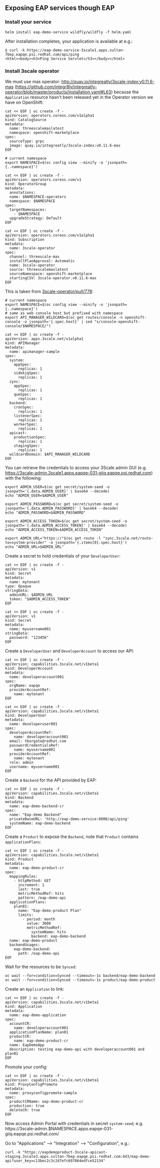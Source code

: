 ## Exposing EAP services though EAP

### Install your service

```shell
helm install eap-demo-service wildfly/wildfly -f helm.yaml
```

After installation completes, your application is available at e.g.:

```shell
$ curl -k https://eap-demo-service-3scale1.apps.sultan-7bep.eapqe.psi.redhat.com/api/ping
<html><body><h3>Ping Service Servlet</h3></body></html>
```

### Install 3scale operator

We must use mas operator: http://quay.io/integreatly/3scale-index:v0.11.6-mas (https://github.com/integr8ly/integreatly-operator/blob/master/products/installation.yaml#L63) because the `Application` resource hasn't
been released yet in the Operator version we have on OpenShift:

```shell
cat << EOF | oc create -f -
apiVersion: operators.coreos.com/v1alpha1
kind: CatalogSource
metadata:
  name: threescalemaslatest
  namespace: openshift-marketplace
spec:
  sourceType: grpc
  image: quay.io/integreatly/3scale-index:v0.11.6-mas
EOF
```

```shell
# current namespace
export NAMESPACE=$(oc config view --minify -o 'jsonpath={..namespace}')

cat << EOF | oc create -f -
apiVersion: operators.coreos.com/v1
kind: OperatorGroup
metadata:
  annotations:
  name: $NAMESPACE-operators
  namespace: $NAMESPACE
spec:
  targetNamespaces:
    - $NAMESPACE
  upgradeStrategy: Default
EOF

cat << EOF | oc create -f -
apiVersion: operators.coreos.com/v1alpha1
kind: Subscription
metadata:
  name: 3scale-operator
spec:
  channel: threescale-mas
  installPlanApproval: Automatic
  name: 3scale-operator
  source: threescalemaslatest
  sourceNamespace: openshift-marketplace
  startingCSV: 3scale-operator.v0.11.6-mas
EOF
```

This is taken from [3scale-operator/pull/778](https://github.com/3scale/3scale-operator/pull/778):

```shell
# current namespace
export NAMESPACE=$(oc config view --minify -o 'jsonpath={..namespace}')
# same as web console host but prefixed with namespace
export API_MANAGER_WILDCARD=$(oc get routes/console -n openshift-console -o jsonpath='{.spec.host}' | sed "s/console-openshift-console/$NAMESPACE/")

cat << EOF | oc create -f -
apiVersion: apps.3scale.net/v1alpha1
kind: APIManager
metadata:
  name: apimanager-sample
spec:
  system:
    appSpec:
      replicas: 1
    sidekiqSpec:
      replicas: 1
  zync:
    appSpec:
      replicas: 1
    queSpec:
      replicas: 1
  backend:
    cronSpec:
      replicas: 1
    listenerSpec:
      replicas: 1
    workerSpec:
      replicas: 1
  apicast:
    productionSpec:
      replicas: 1
    stagingSpec:
      replicas: 1
  wildcardDomain: $API_MANAGER_WILDCARD
EOF
```

You can retrieve the credentials to access your 3Scale admin GUI (e.g. https://3scale-admin.3scale1.apps.eapqe-031-giiq.eapqe.psi.redhat.com) with the following:

```shell
export ADMIN_USER=$(oc get secret/system-seed -o jsonpath='{.data.ADMIN_USER}' | base64 --decode)
echo "ADMIN_USER=$ADMIN_USER"

export ADMIN_PASSWORD=$(oc get secret/system-seed -o jsonpath='{.data.ADMIN_PASSWORD}' | base64 --decode)
echo "ADMIN_PASSWORD=$ADMIN_PASSWORD"

export ADMIN_ACCESS_TOKEN=$(oc get secret/system-seed -o jsonpath='{.data.ADMIN_ACCESS_TOKEN}' | base64 --decode)
echo "ADMIN_ACCESS_TOKEN=$ADMIN_ACCESS_TOKEN"

export ADMIN_URL="https://"$(oc get route -l "zync.3scale.net/route-to=system-provider" -o jsonpath='{.items[0].spec.host}')
echo "ADMIN_URL=$ADMIN_URL"
```

Create a secret to hold credentials of your `DeveloperUser`:

```shell
cat << EOF | oc create -f -
apiVersion: v1
kind: Secret
metadata:
  name: mytenant
type: Opaque
stringData:
  adminURL: $ADMIN_URL
  token: "$ADMIN_ACCESS_TOKEN"
EOF

cat << EOF | oc create -f -
apiVersion: v1
kind: Secret
metadata:
  name: myusername001
stringData:
  password: "123456"
EOF
```

Create a `DeveloperUser` and `DeveloperAccount` to access our API:

```shell
cat << EOF | oc create -f -
apiVersion: capabilities.3scale.net/v1beta1
kind: DeveloperAccount
metadata:
  name: developeraccount001
spec:
  orgName: eapqe
  providerAccountRef:
    name: mytenant
EOF

cat << EOF | oc create -f -
apiVersion: capabilities.3scale.net/v1beta1
kind: DeveloperUser
metadata:
  name: developeruser001
spec:
  developerAccountRef:
    name: developeraccount001
  email: tborgato@redhat.com
  passwordCredentialsRef:
    name: myusername001
  providerAccountRef:
    name: mytenant
  role: admin
  username: myusername001
EOF
```

Create a `Backend` for the API provided by EAP:

```shell
cat << EOF | oc create -f -
apiVersion: capabilities.3scale.net/v1beta1
kind: Backend
metadata:
  name: eap-demo-backend-cr
spec:
  name: "Eap-demo Backend"
  privateBaseURL: 'http://eap-demo-service:8080/api/ping'
  systemName: eap-demo-backend
EOF
```

Create a `Product` to expose the `Backend`, note that `Product` contains `applicationPlans`: 

```shell
cat << EOF | oc create -f -
apiVersion: capabilities.3scale.net/v1beta1
kind: Product
metadata:
  name: eap-demo-product-cr
spec:
  mappingRules:
    - httpMethod: GET
      increment: 1
      last: true
      metricMethodRef: hits
      pattern: /eap-demo-api
  applicationPlans:
    plan01:
      name: "Eap-demo-product Plan"
      limits:
        - period: month
          value: 3000
          metricMethodRef:
            systemName: hits
            backend: eap-demo-backend
  name: eap-demo-product
  backendUsages:
    eap-demo-backend:
      path: /eap-demo-api
EOF
```

Wait for the resources to be `Synced`:

```shell
oc wait --for=condition=Synced --timeout=-1s backend/eap-demo-backend
oc wait --for=condition=Synced --timeout=-1s product/eap-demo-product
```

Create an `Application` to link:

```shell
cat << EOF | oc create -f -
apiVersion: capabilities.3scale.net/v1beta1
kind: Application
metadata:
  name: eap-demo-application
spec:
  accountCR: 
    name: developeraccount001
  applicationPlanName: plan01
  productCR: 
    name: eap-demo-product-cr
  name: EapDemoApp
  description: testing eap-demo-api with developeraccount001 and plan01
EOF
```

Promote your config:
```shell
cat << EOF | oc create -f -
apiVersion: capabilities.3scale.net/v1beta1
kind: ProxyConfigPromote
metadata:
  name: proxyconfigpromote-sample
spec:
  productCRName: eap-demo-product-cr
  production: true
  deleteCR: true
EOF
```

Now access Admin Portal with credentials in secret `system-seed`; e.g. https://3scale-admin.$NAMESPACE.apps.eapqe-031-giiq.eapqe.psi.redhat.com/

Go to "Applications" --> "Integration" --> "Configuration", e.g.:

```shell
curl -k "https://eapdemoproduct-3scale-apicast-staging.3scale3.apps.sultan-7bep.eapqe.psi.redhat.com:443/eap-demo-api?user_key=c13bec2c3c2d7efc697864edfce52134"
```
